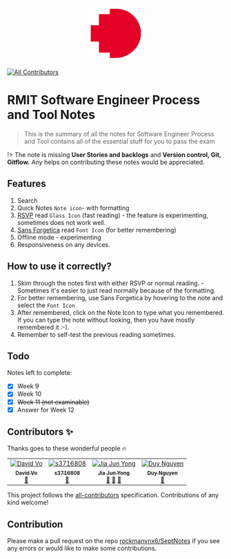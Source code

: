 <center><img src="README.assets/www.rmit.edu.au"></center>

[![All Contributors](https://img.shields.io/badge/all_contributors-4-orange.svg?style=flat-square)](#contributors)

# RMIT Software Engineer Process and Tool Notes

> This is the summary of all the notes for Software Engineer Process and Tool contains all of the essential stuff for you to pass the exam

!> The note is missing **User Stories and backlogs** and **Version control, Git, Gitflow.** Any helps on contributing these notes would be appreciated.

## Features
1. Search
2. Quick Notes `Note icon`- with formatting
3. [RSVP](https://en.wikipedia.org/wiki/Rapid_serial_visual_presentation) read `Glass Icon` (fast reading) - the feature is experimenting, sometimes does not work well.
4. [Sans Forgetica](https://sansforgetica.rmit/) read `Font Icon` (for better remembering)
5. Offline mode - experimenting
6. Responsiveness on any devices.
   
## How to use it correctly?
1. Skim through the notes first with either RSVP or normal reading. - Sometimes it's easier to just read normally because of the formatting.
2. For better remembering, use Sans Forgetica by hovering to the note and select the `Font Icon`
3. After remembered, click on the Note Icon to type what you remembered. If you can type the note without looking, then you have mostly remembered it :-). 
4. Remember to self-test the previous reading sometimes.


## Todo
Notes left to complete:
- [x] Week 9
- [x] Week 10
- [x] ~~Week 11 (not examinable)~~
- [x] Answer for Week 12

## Contributors ✨

Thanks goes to these wonderful people 🔥

<div class="contribute">
<!-- ALL-CONTRIBUTORS-LIST:START - Do not remove or modify this section -->
<!-- prettier-ignore -->
<table>
  <tr>
    <td align="center"><a href="https://github.com/thedavidvo"><img src="https://avatars3.githubusercontent.com/u/54393813?v=4" width="100px;" alt="David Vo"/><br /><sub><b>David Vo</b></sub></a><br /><a href="https://github.com/rockmanvnx6/SeptNotes/commits?author=thedavidvo" title="Documentation">📖</a></td>
    <td align="center"><a href="https://github.com/s3716808"><img src="https://avatars1.githubusercontent.com/u/41359268?v=4" width="100px;" alt="s3716808"/><br /><sub><b>s3716808</b></sub></a><br /><a href="https://github.com/rockmanvnx6/SeptNotes/commits?author=s3716808" title="Documentation">📖</a></td>
    <td align="center"><a href="http://jjyong.me"><img src="https://avatars1.githubusercontent.com/u/1492461?v=4" width="100px;" alt="Jia Jun Yong"/><br /><sub><b>Jia Jun Yong</b></sub></a><br /><a href="#talk-yongjiajun" title="Talks">📢</a> <a href="https://github.com/rockmanvnx6/SeptNotes/commits?author=yongjiajun" title="Documentation">📖</a> <a href="https://github.com/rockmanvnx6/SeptNotes/issues?q=author%3Ayongjiajun" title="Bug reports">🐛</a></td>
    <td align="center"><a href="https://github.com/nugyn"><img src="https://avatars1.githubusercontent.com/u/41281749?v=4" width="100px;" alt="Duy Nguyen"/><br /><sub><b>Duy Nguyen</b></sub></a><br /><a href="https://github.com/rockmanvnx6/SeptNotes/commits?author=nugyn" title="Documentation">📖</a></td>
  </tr>
</table>

<!-- ALL-CONTRIBUTORS-LIST:END -->

This project follows the [all-contributors](https://github.com/all-contributors/all-contributors) specification. Contributions of any kind welcome!

## Contribution

Please make a pull request on the repo [rockmanvnx6/SeptNotes](https://github.com/rockmanvnx6/SeptNotes) if you see any errors or would like to make some contributions.


